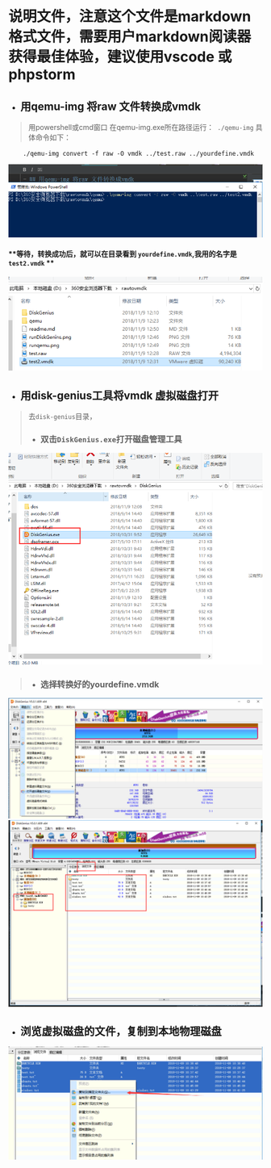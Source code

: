 # 说明文件，注意这个文件是markdown格式文件，需要用户markdown阅读器获得最佳体验，建议使用vscode 或 phpstorm
- ## 用qemu-img 将raw 文件转换成vmdk
> 用powershell或cmd窗口 在qemu-img.exe所在路径运行：` ./qemu-img` 具体命令如下：  
```
    ./qemu-img convert -f raw -O vmdk ../test.raw ../yourdefine.vmdk 
```
![运行命令截图](说明图片/runqemu.png)
#### **等待，转换成功后，就可以在目录看到 `yourdefine.vmdk`,我用的名字是`test2.vmdk` **  
![result.png](说明图片/result.png)

* ## 用disk-genius工具将vmdk 虚拟磁盘打开
> 去`disk-genius`目录，  
>- ### 双击`DiskGenius.exe`打开磁盘管理工具 
![disk-genius](说明图片/runDiskGenins.png) 
> - ### 选择转换好的yourdefine.vmdk 
![选择文件](说明图片/chosevmdk.png)
![查看文件](说明图片/lookfile.png)

* ## 浏览虚拟磁盘的文件，复制到本地物理磁盘
![查看文件](说明图片/forkfile.png)


